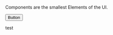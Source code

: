 
[//]: # (title: Components)

Components are the smallest Elements of the UI.


<Button>Button</Button>



test
